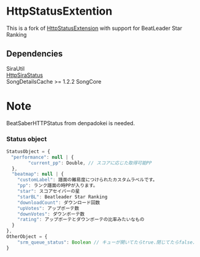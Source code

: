 # HttpStatusExtention
This is a fork of [HttpStatusExtension](https://github.com/denpadokei/HttpStatusExtention) with support for BeatLeader Star Ranking

## Dependencies  
SiraUtil  
[HttpSiraStatus](https://github.com/denpadokei/beatsaber-http-status)  
SongDetailsCache >= 1.2.2
SongCore  
  
# Note  
BeatSaberHTTPStatus from denpadokei is needed.
  
### Status object

```js
StatusObject = {
　"performance": null | {
		"current_pp": Double, // スコアに応じた取得可能PP
  },
  "beatmap": null | {
    "customLabel": 譜面の難易度につけられたカスタムラベルです。
    "pp": ランク譜面の時PPが入ります。
    "star": スコアセイバーの星
    "starBL": Beatleader Star Ranking
    "downloadCount": ダウンロード回数
    "upVotes": アップボーテ数
    "downVotes": ダウンボーテ数
    "rating": アップボーテとダウンボーテの比率みたいなもの
  }
},
OtherObject = {
    "srm_queue_status": Boolean // キューが開いてたらtrue.閉じてたらfalse.
}
```
